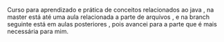 Curso para aprendizado e prática de conceitos relacionados ao java , na master está até uma aula relacionada a parte de arquivos , e na branch seguinte está em aulas posteriores , pois avancei para a parte que é mais necessária para mim. 
